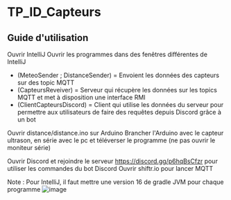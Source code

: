 # TP_ID_Capteurs
## Guide d'utilisation

Ouvrir IntelliJ
Ouvrir les programmes dans des fenêtres différentes de IntelliJ
* (MeteoSender ; DistanceSender) = Envoient les données des capteurs sur des topic MQTT
* (CapteursReveiver) = Serveur qui récupère les données sur les topics MQTT et met à disposition une interface RMI
* (ClientCapteursDiscord) = Client qui utilise les données du serveur pour permettre aux utilisateurs de faire des requêtes depuis Discord grâce à un bot

Ouvrir distance/distance.ino sur Arduino
Brancher l'Arduino avec le capteur ultrason, en série avec le pc
et téléverser le programme (ne pas ouvrir le moniteur série) 

Ouvrir Discord et rejoindre le serveur https://discord.gg/p6hqBsCfzr pour utiliser les commandes du bot Discord
Ouvrir shiftr.io pour lancer MQTT

Note : 
Pour IntelliJ, il faut mettre une version 16 de gradle JVM pour chaque programme
![image](https://user-images.githubusercontent.com/63303367/213483867-2a500cdb-a4e0-43b4-a2dd-552a13e7045a.png)

